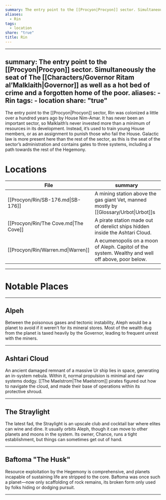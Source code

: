 ```yaml
---
summary: The entry point to the [[Procyon|Procyon]] sector. Simultaneously the seat of The [[Characters/Governor Ritam al’Malklaith|Governor]] as well as a hot bed of crime and a forgotten home of the poor.
aliases:
  - Rin
tags:
  - location
share: "true"
title: Rin
---
```

---
summary: The entry point to the [[Procyon|Procyon]] sector. Simultaneously the seat of The [[Characters/Governor Ritam al’Malklaith|Governor]] as well as a hot bed of crime and a forgotten home of the poor.
aliases:
    - Rin
tags:
    - location
share: "true"
---
The entry point to the [[Procyon|Procyon]] sector, Rin was colonized a little over a hundred years ago by House Nim-Amar. It has never been an important sector, so Malklaith’s never invested more than a minimum of resources in its development. Instead, it’s used to train young House members, or as an assignment to punish those who fail the House. Galactic law is more present here than the rest of the sector, as this is the seat of the sector’s administration and contains gates to three systems, including a path towards the rest of the Hegemony.

# Locations

| File                                  | summary                                                                                           |
| ------------------------------------- | ------------------------------------------------------------------------------------------------- |
| [[Procyon/Rin/SB-176.md\|SB-176]]     | A mining station above the gas giant Vet, manned mostly by [[Glossary/Urbot\|Urbot]]s             |
| [[Procyon/Rin/The Cove.md\|The Cove]] | A pirate station made out of derelict ships hidden inside the Ashtari Cloud.                      |
| [[Procyon/Rin/Warren.md\|Warren]]     | A ecumenopolis on a moon of Aleph. Capitol of the system. Wealthy and well off above, poor below. |


---

# Notable Places

---

## Alpeh

Between the poisonous gases and tectonic instability, Aleph would be a planet to avoid if it weren’t for its mineral stores. Most of the wealth dug from the planet is taxed heavily by the Governor, leading to frequent unrest with the miners.

---

## Ashtari Cloud

An ancient damaged remnant of a massive Ur ship lies in space, generating an in-system nebula. Within it, normal propulsion is minimal and nav systems dodgy. [[The Maelstrom|The Maelstrom]] pirates figured out how to navigate the cloud, and made their base of operations within its protective shroud.

---

## The Straylight

The latest fad, the Straylight is an upscale club and cocktail bar where elites can wine and dine. It usually orbits Aleph, though it can move to other planets and moons in the system. Its owner, Chance, runs a tight establishment, but things can sometimes get out of hand.

---

## Baftoma "The Husk"

Resource exploitation by the Hegemony is comprehensive, and planets incapable of sustaining life are stripped to the core. Baftoma was once such a planet—now only scaffolding of rock remains, its broken form only used by folks hiding or dodging pursuit.

---
